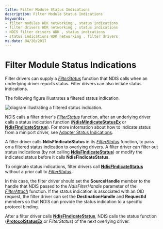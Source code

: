 ```yaml
---
title: Filter Module Status Indications
description: Filter Module Status Indications
keywords:
- filter modules WDK networking , status indications
- filter drivers WDK networking , status indications
- NDIS filter drivers WDK , status indications
- status indications WDK networking , filter drivers
ms.date: 04/20/2017
---
```


# Filter Module Status Indications





Filter drivers can supply a [*FilterStatus*](/windows-hardware/drivers/ddi/ndis/nc-ndis-filter_status) function that NDIS calls when an underlying driver reports status. Filter drivers can also initiate status indications.

The following figure illustrates a filtered status indication.

![diagram illustrating a filtered status indication.](images/statusfilter.png)

NDIS calls a filter driver's [*FilterStatus*](/windows-hardware/drivers/ddi/ndis/nc-ndis-filter_status) function, after an underlying driver calls a status indication function ([**NdisMIndicateStatusEx**](/windows-hardware/drivers/ddi/ndis/nf-ndis-ndismindicatestatusex) or [**NdisFIndicateStatus**](/windows-hardware/drivers/ddi/ndis/nf-ndis-ndisfindicatestatus)). For more information about how to indicate status from a miniport driver, see [Adapter Status Indications](miniport-adapter-status-indications.md).

A filter driver calls **NdisFIndicateStatus** in its [*FilterStatus*](/windows-hardware/drivers/ddi/ndis/nc-ndis-filter_status) function, to pass on a filtered status indication to overlying drivers. A filter driver can filter out status indications (by not calling [**NdisFIndicateStatus**](/windows-hardware/drivers/ddi/ndis/nf-ndis-ndisfindicatestatus)) or modify the indicated status before it calls **NdisFIndicateStatus**.

To originate status indications, filter drivers call [**NdisFIndicateStatus**](/windows-hardware/drivers/ddi/ndis/nf-ndis-ndisfindicatestatus) without a prior call to [*FilterStatus*](/windows-hardware/drivers/ddi/ndis/nc-ndis-filter_status).

In this case, the filter driver should set the **SourceHandle** member to the handle that NDIS passed to the *NdisFilterHandle* parameter of the [*FilterAttach*](/windows-hardware/drivers/ddi/ndis/nc-ndis-filter_attach) function. If the status indication is associated with an OID request, the filter driver can set the **DestinationHandle** and **RequestId** members so that NDIS can provide the status indication to a specific protocol binding.

After a filter driver calls [**NdisFIndicateStatus**](/windows-hardware/drivers/ddi/ndis/nf-ndis-ndisfindicatestatus), NDIS calls the status function ([**ProtocolStatusEx**](/windows-hardware/drivers/ddi/ndis/nc-ndis-protocol_status_ex) or *FilterStatus*) of the next overlying driver.

 

